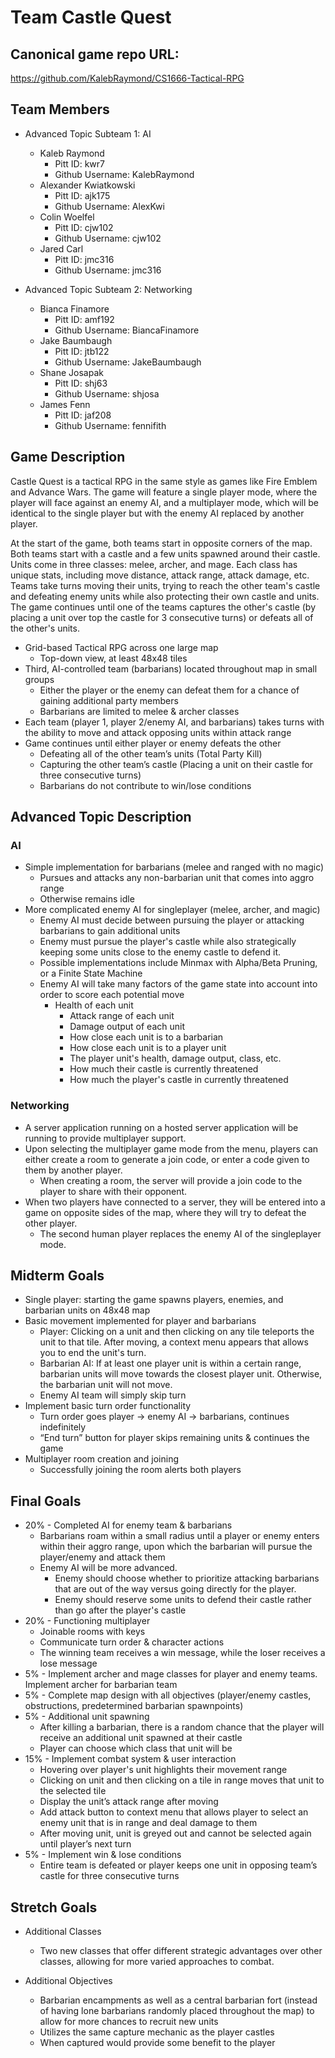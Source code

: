 # Team Castle Quest

## Canonical game repo URL:

https://github.com/KalebRaymond/CS1666-Tactical-RPG

## Team Members
* Advanced Topic Subteam 1: AI

	* Kaleb Raymond
        * Pitt ID: kwr7
        * Github Username: KalebRaymond
    * Alexander Kwiatkowski
        * Pitt ID: ajk175
        * Github Username: AlexKwi
    * Colin Woelfel
        * Pitt ID: cjw102
        * Github Username: cjw102
    * Jared Carl
        * Pitt ID: jmc316
        * Github Username: jmc316


* Advanced Topic Subteam 2: Networking

	* Bianca Finamore    
        * Pitt ID: amf192
        * Github Username: BiancaFinamore
    * Jake Baumbaugh
        * Pitt ID: jtb122
        * Github Username: JakeBaumbaugh
    * Shane Josapak
        * Pitt ID: shj63
        * Github Username: shjosa
    * James Fenn
        * Pitt ID: jaf208
        * Github Username: fennifith

## Game Description

Castle Quest is a tactical RPG in the same style as games like Fire Emblem and Advance Wars. The game will feature a single player mode, where the player will face against an enemy AI, and a multiplayer mode, which will be identical to the single player but with the enemy AI replaced by another player.

At the start of the game, both teams start in opposite corners of the map. Both teams start with a castle and a few units spawned around their castle. Units come in three classes: melee, archer, and mage. Each class has unique stats, including move distance, attack range, attack damage, etc. Teams take turns moving their units, trying to reach the other team's castle and defeating enemy units while also protecting their own castle and units. The game continues until one of the teams captures the other's castle (by placing a unit over top the castle for 3 consecutive turns) or defeats all of the other's units.

* Grid-based Tactical RPG across one large map
    * Top-down view, at least 48x48 tiles
* Third, AI-controlled team (barbarians) located throughout map in small groups
    * Either the player or the enemy can defeat them for a chance of gaining additional party members
    * Barbarians are limited to melee & archer classes
* Each team (player 1, player 2/enemy AI, and barbarians) takes turns with the ability to move and attack opposing units within attack range
* Game continues until either player or enemy defeats the other
    * Defeating all of the other team’s units (Total Party Kill)
    * Capturing the other team’s castle (Placing a unit on their castle for three consecutive turns)
    * Barbarians do not contribute to win/lose conditions


## Advanced Topic Description

### AI

* Simple implementation for barbarians (melee and ranged with no magic)
	* Pursues and attacks any non-barbarian unit that comes into aggro range
	* Otherwise remains idle
* More complicated enemy AI for singleplayer (melee, archer, and magic)
	* Enemy AI must decide between pursuing the player or attacking barbarians to gain additional units
	* Enemy must pursue the player's castle while also strategically keeping some units close to the enemy castle to defend it.
	* Possible implementations include Minmax with Alpha/Beta Pruning, or a Finite State Machine
	* Enemy AI will take many factors of the game state into account into order to score each potential move
		* Health of each unit
    		* Attack range of each unit
    		* Damage output of each unit
    		* How close each unit is to a barbarian
    		* How close each unit is to a player unit
    		* The player unit's health, damage output, class, etc.
    		* How much their castle is currently threatened
    		* How much the player's castle in currently threatened


### Networking

* A server application running on a hosted server application will be running to provide multiplayer support.
* Upon selecting the multiplayer game mode from the menu, players can either create a room to generate a join code, or enter a code given to them by another player.
    * When creating a room, the server will provide a join code to the player to share with their opponent.
* When two players have connected to a server, they will be entered into a game on opposite sides of the map, where they will try to defeat the other player.
    * The second human player replaces the enemy AI of the singleplayer mode.


## Midterm Goals

* Single player: starting the game spawns players, enemies, and barbarian units on 48x48 map
* Basic movement implemented for player and barbarians
    * Player: Clicking on a unit and then clicking on any tile teleports the unit to that tile. After moving, a context menu appears that allows you to end the unit's turn.
    * Barbarian AI: If at least one player unit is within a certain range, barbarian units will move towards the closest player unit. Otherwise, the barbarian unit will not move.
    * Enemy AI team will simply skip turn
* Implement basic turn order functionality
    * Turn order goes player -> enemy AI -> barbarians, continues indefinitely 
    * “End turn” button for player skips remaining units & continues the game
* Multiplayer room creation and joining
    * Successfully joining the room alerts both players


## Final Goals

* 20% - Completed AI for enemy team & barbarians
    * Barbarians roam within a small radius until a player or enemy enters within their aggro range, upon which the barbarian will pursue the player/enemy and attack them
    * Enemy AI will be more advanced. 
    	* Enemy should choose whether to prioritize attacking barbarians that are out of the way versus going directly for the player.
    	* Enemy should reserve some units to defend their castle rather than go after the player's castle
* 20% - Functioning multiplayer
    * Joinable rooms with keys
    * Communicate turn order & character actions
    * The winning team receives a win message, while the loser receives a lose message
* 5% - Implement archer and mage classes for player and enemy teams. Implement archer for barbarian team
* 5% - Complete map design with all objectives (player/enemy castles, obstructions, predetermined barbarian spawnpoints)
* 5% - Additional unit spawning
    * After killing a barbarian, there is a random chance that the player will receive an additional unit spawned at their castle
    * Player can choose which class that unit will be
* 15% - Implement combat system & user interaction
    * Hovering over player's unit highlights their movement range
    * Clicking on unit and then clicking on a tile in range moves that unit to the selected tile
    * Display the unit’s attack range after moving
    * Add attack button to context menu that allows player to select an enemy unit that is in range and deal damage to them
    * After moving unit, unit is greyed out and cannot be selected again until player’s next turn
* 5% - Implement win & lose conditions
    * Entire team is defeated or player keeps one unit in opposing team’s castle for three consecutive turns


## Stretch Goals

* Additional Classes
    * Two new classes that offer different strategic advantages over other classes, allowing for more varied approaches to combat.

* Additional Objectives
    * Barbarian encampments as well as a central barbarian fort (instead of having lone barbarians randomly placed throughout the map) to allow for more chances to recruit new units
    * Utilizes the same capture mechanic as the player castles
    * When captured would provide some benefit to the player
